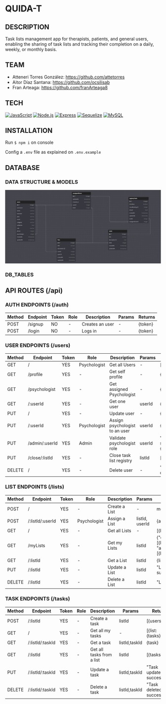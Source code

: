 # QUIDA-T

## DESCRIPTION
Task lists management app for therapists, patients, and general users, enabling the sharing of task lists and tracking their completion on a daily, weekly, or monthly basis.

## TEAM
- Atteneri Torres González: https://github.com/attetorres
- Aitor Díaz Santana: https://github.com/ocsilisab
- Fran Arteaga: https://github.com/franArteaga8

## TECH
[![JavaScript](https://img.shields.io/badge/JavaScript-F7DF1E?logo=javascript&logoColor=black)](https://developer.mozilla.org/en-US/docs/Web/JavaScript)
[![Node.js](https://img.shields.io/badge/Node.js-339933?logo=node.js&logoColor=white)](https://nodejs.org/)
[![Express](https://img.shields.io/badge/Express-000000?logo=express&logoColor=white)](https://expressjs.com/)
[![Sequelize](https://img.shields.io/badge/Sequelize-52B0E7?logo=sequelize&logoColor=white)](https://sequelize.org/)
[![MySQL](https://img.shields.io/badge/MySQL-4479A1?logo=mysql&logoColor=white)](https://www.mysql.com/)

## INSTALLATION
Run `$ npm i` on console

Config a `.env` file as explained on `.env.example`

## DATABASE

### DATA STRUCTURE & MODELS
![image](/db_diagram.png)

### DB_TABLES


## API ROUTES (/api)


### AUTH ENDPOINTS (/auth)

|Method |Endpoint |Token|Role |Description      |Params  |Returns  |
|-------|---------|-----|-----|-----------------|--------|---------|
| POST  | /signup | NO  | -   | Creates an user | -      | {token} |
| POST  | /login  | NO  | -   | Logs in         | -      | {token} |


### USER ENDPOINTS (/users)

|Method  |Endpoint        |Token|Role          |Description                     |Params  |Returns                                 |
|--------|----------------|-----|--------------|--------------------------------|--------|----------------------------------------|
| GET    | /              | YES | Psychologist | Get all Users                  | -      | [{users}]                              |
| GET    | /profile       | YES | -            | Get self profile               | -      | {user}                                 |
| GET    | /psychologist  | YES | -            | Get assigned Psychologist      | -      | {psychologist}                         |
| GET    | /:userId       | YES | -            | Get one user                   | userId | {user}                                 |
| PUT    | /              | YES | -            | Update user                    | -      | {user}                                 |
| PUT    | /:userId       | YES | Psychologist | Assign psychologist to an user | userId | {user}                                 |
| PUT    | /admin/:userId | YES | Admin        | Validate psychologist role     | userId | "Updated successfully", {psychologist} |
| PUT    | /close/:listId | YES | -            | Close task list registry       | listId | [{tasks}]                              |
| DELETE | /              | YES | -            | Delete user                    | -      | "User deleted"                         |

  
### LIST ENDPOINTS (/lists)

|Method  |Endpoint          |Token|Role            |Description    |Params          |Returns                                                 |
|--------|------------------|-----|----------------|---------------|----------------|--------------------------------------------------------|
| POST   | /                | YES |  -             | Create a List | -              | message, {list}                                        |
| POST   | /:listId/:userId | YES |  Psychologist  | Assign a List | listId, userId | {assignedUser}                                         |
| GET    | /                | YES |  -             | Get all Lists | -              | [{lists}]                                              |
| GET    | /myLists         | YES |  -             | Get my Lists  | listId         | {"createdLists": [{lists}], "assignedLists": [{lists}] |
| GET    | /:listId         | YES |  -             | Get a List    | listId         | {list}                                                 |
| PUT    | /:listId         | YES |  -             | Update a List | listId         | "List updated successfully"                            |
| DELETE | /:listId         | YES |  -             | Delete a List | listId         | "List deleted"                                         |


### TASK ENDPOINTS (/tasks)

|Method  |Endpoint          |Token|Role |Description                |Params         |Returns                      |
|--------|------------------|-----|-----|---------------------------|---------------|-----------------------------|
| POST   | /:listId         | YES | -   | Create a task             | listId        | [{users}]                   |
| GET    | /                | YES | -   | Get all my tasks          | -             | [{list: {tasks}}]           |
| GET    | /:listId/:taskId | YES | -   | Get a task                | listId,taskId | {task}                      |
| GET    | /:listId         | YES | -   | Get all tasks from a list | listId        | [{tasks}]                   |
| PUT    | /:listId/:taskId | YES | -   | Update a task             | listId,taskId | "Task updated successfully" |
| DELETE | /:listId/:taskId | YES | -   | Delete a task             | listId,taskId | "Task deleted successfully" |

